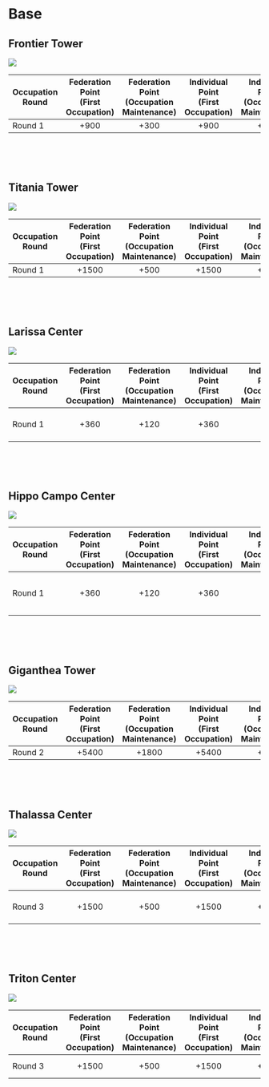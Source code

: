# Base

## Frontier Tower

![](http://d3bbxo4nelobc3.cloudfront.net/html/img/help/1805_01.jpg)

| Occupation Round | Federation Point<br/>(First Occupation) | Federation Point<br/>(Occupation Maintenance) | Individual Point<br/>(First Occupation) | Individual Point<br/>(Occupation Maintenance) |
| - | :-: | :-: | :-: | :-: |
| Round 1 | +900 | +300 | +900 | +150 |

<br>
<br>
<br>

## Titania Tower
 
![](http://d3bbxo4nelobc3.cloudfront.net/html/img/help/1805_02.jpg)

| Occupation Round | Federation Point<br/>(First Occupation) | Federation Point<br/>(Occupation Maintenance) | Individual Point<br/>(First Occupation) | Individual Point<br/>(Occupation Maintenance) |
| - | :-: | :-: | :-: | :-: |
| Round 1 | +1500 | +500 | +1500 | +250 |

<br>
<br>
<br> 

## Larissa Center
 
![](http://d3bbxo4nelobc3.cloudfront.net/html/img/help/1805_03.jpg)

| Occupation Round | Federation Point<br/>(First Occupation) | Federation Point<br/>(Occupation Maintenance) | Individual Point<br/>(First Occupation) | Individual Point<br/>(Occupation Maintenance) | Occupation Effect |
| - | :-: | :-: | :-: | :-: | :-: |
| Round 1 | +360 | +120 | +360 | +60 | Fleet Durability Increase |

<br>
<br>
<br>

## Hippo Campo Center

![](http://d3bbxo4nelobc3.cloudfront.net/html/img/help/1805_04.jpg)

| Occupation Round | Federation Point<br/>(First Occupation) | Federation Point<br/>(Occupation Maintenance) | Individual Point<br/>(First Occupation) | Individual Point<br/>(Occupation Maintenance) | Occupation Effect |
| - | :-: | :-: | :-: | :-: | :-: |
| Round 1 | +360 | +120 | +360 | +60 | Fleet Marching Speed Increase |

<br>
<br>
<br>

## Giganthea Tower

![](http://d3bbxo4nelobc3.cloudfront.net/html/img/help/1805_05.jpg)

| Occupation Round | Federation Point<br/>(First Occupation) | Federation Point<br/>(Occupation Maintenance) | Individual Point<br/>(First Occupation) | Individual Point<br/>(Occupation Maintenance) |
| - | :-: | :-: | :-: | :-: |
| Round 2 | +5400 | +1800 | +5400 | +900 |

<br>
<br>
<br>

## Thalassa Center

![](http://d3bbxo4nelobc3.cloudfront.net/html/img/help/1805_06.jpg)

| Occupation Round | Federation Point<br/>(First Occupation) | Federation Point<br/>(Occupation Maintenance) | Individual Point<br/>(First Occupation) | Individual Point<br/>(Occupation Maintenance) | Occupation Effect |
| - | :-: | :-: | :-: | :-: | :-: |
| Round 3 | +1500 | +500 | +1500 | +250 | Fleet Attack Power Increase |

<br>
<br>
<br>

## Triton Center

![](http://d3bbxo4nelobc3.cloudfront.net/html/img/help/1805_07.jpg)

| Occupation Round | Federation Point<br/>(First Occupation) | Federation Point<br/>(Occupation Maintenance) | Individual Point<br/>(First Occupation) | Individual Point<br/>(Occupation Maintenance) | Occupation Effect |
| - | :-: | :-: | :-: | :-: | :-: |
| Round 3 | +1500 | +500 | +1500 | +250 | Fleet Size Increase |

<br>
<br>
<br>
